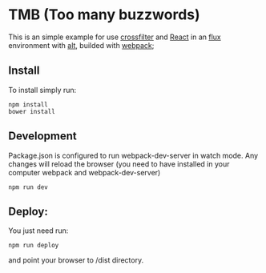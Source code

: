 # TMB (Too many buzzwords)

This is an simple example for use [crossfilter]() and [React]() in an [flux]() environment with [alt](), builded with [webpack]();

## Install

To install simply run:

```
npm install
bower install
```

## Development

Package.json is configured to run webpack-dev-server in watch mode. Any changes will reload the browser (you need to have installed in your computer webpack and webpack-dev-server)

```
npm run dev
```

## Deploy:

You just need run:

```
npm run deploy
```

and point your browser to /dist directory.